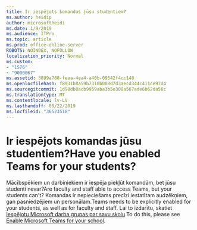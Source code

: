 ```yaml
---
title: Ir iespējots komandas jūsu studentiem?
ms.author: heidip
author: microsoftheidi
ms.date: 1/9/2019
ms.audience: ITPro
ms.topic: article
ms.prod: office-online-server
ROBOTS: NOINDEX, NOFOLLOW
localization_priority: Normal
ms.custom:
- "1576"
- "9000067"
ms.assetid: 3899a788-feaa-4ea4-a40b-09542f4cc148
ms.openlocfilehash: f8931b8a59b7310b008d7d3aecd344c411ce97d4
ms.sourcegitcommit: 1d98db8acb9959aba3b5e308a567ade6b62da56c
ms.translationtype: MT
ms.contentlocale: lv-LV
ms.lasthandoff: 08/22/2019
ms.locfileid: "36523518"
---
```

# <a name="have-you-enabled-teams-for-your-students"></a><span data-ttu-id="d4f26-102">Ir iespējots komandas jūsu studentiem?</span><span class="sxs-lookup"><span data-stu-id="d4f26-102">Have you enabled Teams for your students?</span></span>

<span data-ttu-id="d4f26-103">Mācībspēkiem un darbiniekiem ir iespēja piekļūt komandām, bet jūsu studenti nevar?</span><span class="sxs-lookup"><span data-stu-id="d4f26-103">Are faculty and staff able to access Teams, but your students can't?</span></span> <span data-ttu-id="d4f26-104">Komandas ir nepieciešams precīzi iestatītam audzēkņiem, gan pasniedzējiem un personālam.</span><span class="sxs-lookup"><span data-stu-id="d4f26-104">Teams needs to be explicitly enabled for your students, as well as for faculty and staff.</span></span> <span data-ttu-id="d4f26-105">Lai to izdarītu, skatiet [Iespējotu Microsoft darba grupas par savu skolu](https://docs.microsoft.com/education/get-started/enable-microsoft-teams).</span><span class="sxs-lookup"><span data-stu-id="d4f26-105">To do this, please see [Enable Microsoft Teams for your school](https://docs.microsoft.com/education/get-started/enable-microsoft-teams).</span></span>
  